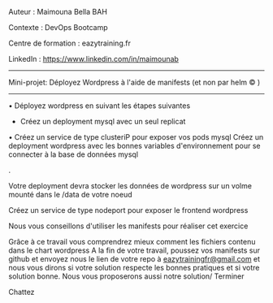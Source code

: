
Auteur : Maimouna Bella BAH

Contexte : DevOps Bootcamp

Centre de formation : eazytraining.fr

LinkedIn : https://www.linkedin.com/in/maimounab

-------

Mini-projet: Déployez Wordpress à l'aide de manifests (et non par helm © )


-------
• Déployez wordpress en suivant les étapes suivantes

* Créez un deployment mysql avec un seul replicat

• Créez un service de type clusteriP pour exposer vos pods mysql
Créez un deployment wordpress avec les bonnes variables d'environnement pour se connecter à la base de données mysql

.

Votre deployment devra stocker les données de wordpress sur un volme mounté dans le /data de votre noeud

Créez un service de type nodeport pour exposer le frontend wordpress

Nous vous conseillons d'utiliser les manifests pour réaliser cet exercice

﻿﻿Grâce à ce travail vous comprendrez mieux comment les fichiers contenu dans le chart wordpress
﻿﻿A la fin de votre travail, poussez vos manifests sur github et envoyez nous le lien de votre repo à eazytrainingfr@gmail.com et nous vous dirons si votre solution respecte les bonnes pratiques et si votre solution bonne. Nous vous proposerons aussi notre solution/
Terminer

Chattez
